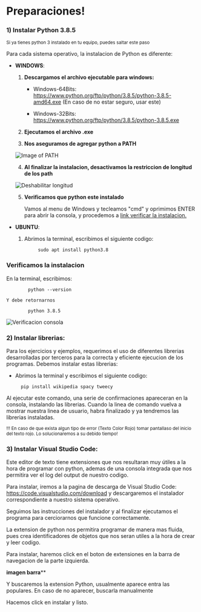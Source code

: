 # Preparaciones!



### 1) Instalar Python 3.8.5

<sub> Si ya tienes python 3 instalado en tu equipo, puedes saltar este paso </sub>


Para cada sistema operativo, la instalacion de Python es diferente:

-   **WINDOWS**:

    1.   **Descargamos el archivo ejecutable para windows:**


           -    Windows-64Bits: https://www.python.org/ftp/python/3.8.5/python-3.8.5-amd64.exe (En caso de no estar seguro, usar este)

           -    Windows-32Bits: https://www.python.org/ftp/python/3.8.5/python-3.8.5.exe   



    2.  **Ejecutamos el archivo .exe**

    3.   **Nos aseguramos de agregar python a PATH**

    ![Image of PATH](https://datatofish.com/wp-content/uploads/2018/10/0001_add_Python_to_Path.png)
                
    4.   **Al finalizar la instalacion, desactivamos la restriccion de longitud de los path**

    ![Deshabilitar longitud](https://i.stack.imgur.com/r6XEh.jpg)

    5. **Verificamos que python este instalado**

        Vamos al menu de Windows y tecleamos "cmd" y oprimimos ENTER para abrir la consola, y procedemos a [link verificar la instalacion.](#verificar)


-   **UBUNTU**:
            
    1. Abrimos la terminal, escribimos el siguiente codigo:

                sudo apt install python3.8

    

### <a name="verificar">Verificamos la instalacion</a>

   En la terminal, escribimos:
    
            python --version

    Y debe retornarnos

            python 3.8.5

    
![Verificacion consola](https://i.stack.imgur.com/r6XEh.jpg)


### 2) Instalar librerias:

Para los ejercicios y ejemplos, requerimos el uso de diferentes librerias desarrolladas por terceros para la correcta y eficiente ejecucion de los programas. Debemos instalar estas librerias:

* Abrimos la terminal y escribimos el siguiente codigo:

        pip install wikipedia spacy tweecy

Al ejecutar este comando, una serie de confirmaciones apareceran en la consola, instalando las librerias. Cuando la linea de comando vuelva a mostrar nuestra linea de usuario, habra finalizado y ya tendremos las librerias instaladas.

<sub>!!!  En caso de que exista algun tipo de error  (Texto Color Rojo) tomar pantallaso del inicio del texto rojo. Lo solucionaremos a su debido tiempo!</sub>

### 3) Instalar Visual Studio Code:

Este editor de texto tiene extensiones que nos resultaran muy útiles a la hora de programar con python, 
ademas de una consola integrada que nos permitira ver el log del output de nuestro codigo.

Para instalar, iremos a la pagina de descarga de Visual Studio Code: https://code.visualstudio.com/download
y descargaremos el instalador correspondiente a nuestro sistema operativo.

Seguimos las instrucciones del instalador y al finalizar ejecutamos el programa para cerciorarnos que funcione correctamente.




La extension de python nos permitira programar de manera mas fluida, pues crea identificadores de objetos que nos seran utiles a la hora 
de crear y leer codigo.

Para instalar, haremos click en el boton de extensiones en la barra de navegacion de la parte izquierda.



****imagen barra******

Y buscaremos la extension Python, usualmente aparece entra las populares.
En caso de no aparecer, buscarla manualmente

Hacemos click en instalar y listo.
